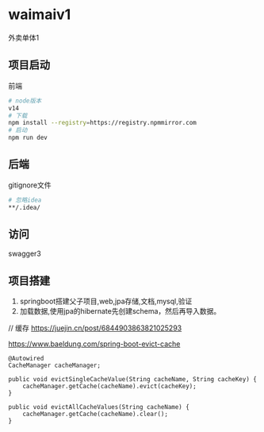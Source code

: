 # waimaiv1
外卖单体1
## 项目启动

前端

```sh
# node版本
v14
# 下载
npm install --registry=https://registry.npmmirror.com
# 启动
npm run dev
```



## 后端

gitignore文件

```sh
# 忽略idea
**/.idea/
```


## 访问

swagger3


## 项目搭建

1. springboot搭建父子项目,web,jpa存储,文档,mysql,验证
2. 加载数据,使用jpa的hibernate先创建schema，然后再导入数据。

// 缓存
https://juejin.cn/post/6844903863821025293

https://www.baeldung.com/spring-boot-evict-cache

```
@Autowired
CacheManager cacheManager;

public void evictSingleCacheValue(String cacheName, String cacheKey) {
    cacheManager.getCache(cacheName).evict(cacheKey);
}

public void evictAllCacheValues(String cacheName) {
    cacheManager.getCache(cacheName).clear();
}
```